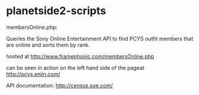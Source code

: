 planetside2-scripts
===================

membersOnline.php:

Queries the Sony Online Entertainment API  to find PCYS outfit members that are online and sorts them by rank.

hosted at http://www.framephonic.com/membersOnline.php

can be seen in action  on the left hand side of the pageat  http://pcys.enjin.com/

API documentation: http://census.soe.com/
